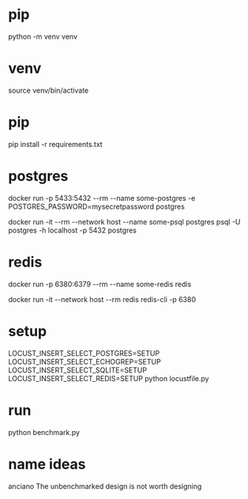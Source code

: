 # pip
python -m venv venv

# venv
source venv/bin/activate

# pip
pip install -r requirements.txt

# postgres
docker run -p 5433:5432 --rm --name some-postgres -e POSTGRES_PASSWORD=mysecretpassword postgres

docker run -it --rm --network host --name some-psql postgres psql -U postgres -h localhost -p 5432 postgres

# redis
docker run -p 6380:6379 --rm --name some-redis redis

docker run -it --network host --rm redis redis-cli -p 6380

# setup
LOCUST_INSERT_SELECT_POSTGRES=SETUP LOCUST_INSERT_SELECT_ECHOGREP=SETUP LOCUST_INSERT_SELECT_SQLITE=SETUP LOCUST_INSERT_SELECT_REDIS=SETUP python locustfile.py

# run

python benchmark.py

# name ideas

anciano
The unbenchmarked design is not worth designing
